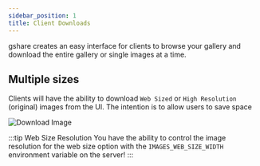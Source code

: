 ```yaml
---
sidebar_position: 1
title: Client Downloads
---
```


gshare creates an easy interface for clients to browse your gallery and download the entire gallery or single images at a time.

## Multiple sizes

Clients will have the ability to download `Web Sized` or `High Resolution` (original) images from the UI. The intention is to allow users to save space

![Download Image](https://i.imgur.com/q0y7J9A.png)

:::tip Web Size Resolution
You have the ability to control the image resolution for the web size option with the `IMAGES_WEB_SIZE_WIDTH` environment variable on the server!
:::
